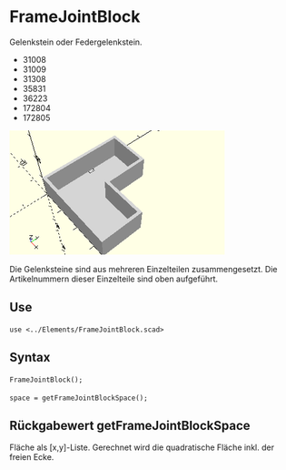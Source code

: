 # FrameJointBlock
Gelenkstein oder Federgelenkstein.
- 31008
- 31009
- 31308
- 35831
- 36223
- 172804
- 172805

![FrameJointBlock](../../images/FrameJointBlock.png)

Die Gelenksteine sind aus mehreren Einzelteilen zusammengesetzt. Die Artikelnummern dieser Einzelteile sind oben aufgeführt.

## Use
```
use <../Elements/FrameJointBlock.scad>
```

## Syntax
```
FrameJointBlock();

space = getFrameJointBlockSpace();
```

## Rückgabewert getFrameJointBlockSpace
Fläche als \[x,y]-Liste. Gerechnet wird die quadratische Fläche inkl. der freien Ecke.
